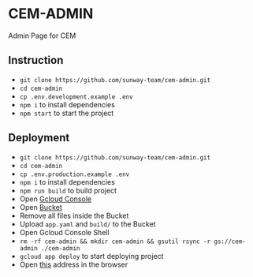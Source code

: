 # CEM-ADMIN

Admin Page for CEM

## Instruction

- `git clone https://github.com/sunway-team/cem-admin.git`
- `cd cem-admin`
- `cp .env.development.example .env`
- `npm i` to install dependencies
- `npm start` to start the project

## Deployment

- `git clone https://github.com/sunway-team/cem-admin.git`
- `cd cem-admin`
- `cp .env.production.example .env`
- `npm i` to install dependencies
- `npm run build` to build project
- Open [Gcloud Console](https://console.cloud.google.com/home/dashboard?project=cem-admin)
- Open [Bucket](https://console.cloud.google.com/storage/browser/cem-admin?project=cem-admin-178217)
- Remove all files inside the Bucket
- Upload `app.yaml` and `build/` to the Bucket
- Open Gcloud Console Shell
- `rm -rf cem-admin && mkdir cem-admin && gsutil rsync -r gs://cem-admin ./cem-admin`
- `gcloud app deploy` to start deploying project
- Open [this](http://cem-admin-178217.appspot.com) address in the browser
